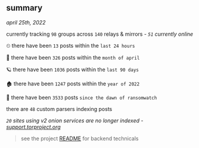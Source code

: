 
## summary
_april 25th, 2022_

currently tracking `98` groups across `140` relays & mirrors - _`51` currently online_

⏲ there have been `13` posts within the `last 24 hours`

🦈 there have been `326` posts within the `month of april`

🪐 there have been `1036` posts within the `last 90 days`

🏚 there have been `1247` posts within the `year of 2022`

🦕 there have been `3533` posts `since the dawn of ransomwatch`

there are `48` custom parsers indexing posts

_`20` sites using v2 onion services are no longer indexed - [support.torproject.org](https://support.torproject.org/onionservices/v2-deprecation/)_

> see the project [README](https://github.com/thetanz/ransomwatch#ransomwatch--) for backend technicals
